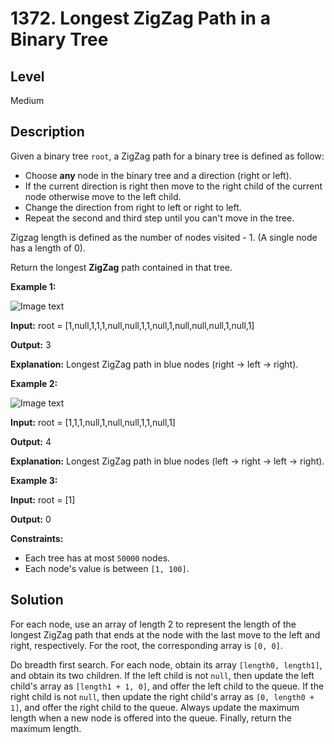 # 1372. Longest ZigZag Path in a Binary Tree
## Level
Medium

## Description
Given a binary tree `root`, a ZigZag path for a binary tree is defined as follow:

* Choose **any** node in the binary tree and a direction (right or left).
* If the current direction is right then move to the right child of the current node otherwise move to the left child.
* Change the direction from right to left or right to left.
* Repeat the second and third step until you can't move in the tree.

Zigzag length is defined as the number of nodes visited - 1. (A single node has a length of 0).

Return the longest **ZigZag** path contained in that tree.

**Example 1:**

![Image text](https://assets.leetcode.com/uploads/2020/01/22/sample_1_1702.png)

**Input:** root = [1,null,1,1,1,null,null,1,1,null,1,null,null,null,1,null,1]

**Output:** 3

**Explanation:** Longest ZigZag path in blue nodes (right -> left -> right).

**Example 2:**

![Image text](https://assets.leetcode.com/uploads/2020/01/22/sample_2_1702.png)

**Input:** root = [1,1,1,null,1,null,null,1,1,null,1]

**Output:** 4

**Explanation:** Longest ZigZag path in blue nodes (left -> right -> left -> right).

**Example 3:**

**Input:** root = [1]

**Output:** 0

**Constraints:**

* Each tree has at most `50000` nodes.
* Each node's value is between `[1, 100]`.

## Solution
For each node, use an array of length 2 to represent the length of the longest ZigZag path that ends at the node with the last move to the left and right, respectively. For the root, the corresponding array is `[0, 0]`.

Do breadth first search. For each node, obtain its array `[length0, length1]`, and obtain its two children. If the left child is not `null`, then update the left child's array as `[length1 + 1, 0]`, and offer the left child to the queue. If the right child is not `null`, then update the right child's array as `[0, length0 + 1]`, and offer the right child to the queue. Always update the maximum length when a new node is offered into the queue. Finally, return the maximum length.
